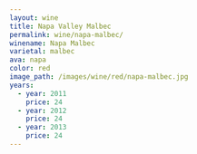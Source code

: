 ```yaml
---
layout: wine
title: Napa Valley Malbec
permalink: wine/napa-malbec/
winename: Napa Malbec
varietal: malbec
ava: napa
color: red
image_path: /images/wine/red/napa-malbec.jpg
years:
  - year: 2011
    price: 24
  - year: 2012
    price: 24
  - year: 2013
    price: 24
---
```



